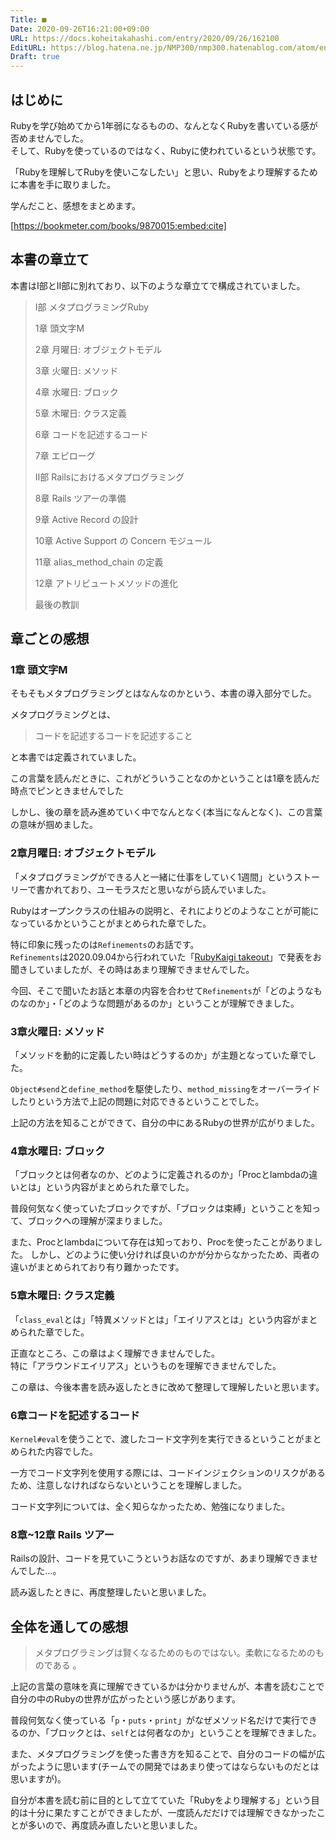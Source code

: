 ```yaml
---
Title: ■
Date: 2020-09-26T16:21:00+09:00
URL: https://docs.koheitakahashi.com/entry/2020/09/26/162100
EditURL: https://blog.hatena.ne.jp/NMP300/nmp300.hatenablog.com/atom/entry/26006613632718165
Draft: true
---
```


## はじめに
Rubyを学び始めてから1年弱になるものの、なんとなくRubyを書いている感が否めませんでした。  
そして、Rubyを使っているのではなく、Rubyに使われているという状態です。

「Rubyを理解してRubyを使いこなしたい」と思い、Rubyをより理解するために本書を手に取りました。

学んだこと、感想をまとめます。

[https://bookmeter.com/books/9870015:embed:cite]

## 本書の章立て
本書はⅠ部とⅡ部に別れており、以下のような章立てで構成されていました。

> Ⅰ部 メタプログラミングRuby
> 
> 1章 頭文字M
>
> 2章 月曜日: オブジェクトモデル
>
> 3章 火曜日: メソッド
>
> 4章 水曜日: ブロック
>
> 5章 木曜日: クラス定義
>
> 6章 コードを記述するコード
>
> 7章 エピローグ
>
> Ⅱ部 Railsにおけるメタプログラミング
>
> 8章 Rails ツアーの準備
>
> 9章 Active Record の設計
>
> 10章 Active Support の Concern モジュール
>
> 11章 alias_method_chain の定義
>
> 12章 アトリビュートメソッドの進化
>
> 最後の教訓
## 章ごとの感想
### 1章 頭文字M
そもそもメタプログラミングとはなんなのかという、本書の導入部分でした。

メタプログラミングとは、

> コードを記述するコードを記述すること

と本書では定義されていました。

この言葉を読んだときに、これがどういうことなのかということは1章を読んだ時点でピンときませんでした

しかし、後の章を読み進めていく中でなんとなく(本当になんとなく)、この言葉の意味が掴めました。
### 2章月曜日: オブジェクトモデル
「メタプログラミングができる人と一緒に仕事をしていく1週間」というストーリーで書かれており、ユーモラスだと思いながら読んでいました。

Rubyはオープンクラスの仕組みの説明と、それによりどのようなことが可能になっているかということがまとめられた章でした。

特に印象に残ったのは`Refinements`のお話です。  
`Refinements`は2020.09.04から行われていた「[RubyKaigi takeout](https://rubykaigi.org/2020-takeout)」で発表をお聞きしていましたが、その時はあまり理解できませんでした。

今回、そこで聞いたお話と本章の内容を合わせて`Refinements`が「どのようなものなのか」・「どのような問題があるのか」ということが理解できました。
### 3章火曜日: メソッド
「メソッドを動的に定義したい時はどうするのか」が主題となっていた章でした。

`Object#send`と`define_method`を駆使したり、`method_missing`をオーバーライドしたりという方法で上記の問題に対応できるということでした。  

上記の方法を知ることができて、自分の中にあるRubyの世界が広がりました。
### 4章水曜日: ブロック
「ブロックとは何者なのか、どのように定義されるのか」「Procとlambdaの違いとは」という内容がまとめられた章でした。

普段何気なく使っていたブロックですが、「ブロックは束縛」ということを知って、ブロックへの理解が深まりました。

また、Procとlambdaについて存在は知っており、Procを使ったことがありました。
しかし、どのように使い分ければ良いのかが分からなかったため、両者の違いがまとめられており有り難かったです。
### 5章木曜日: クラス定義
「`class_eval`とは」「特異メソッドとは」「エイリアスとは」という内容がまとめられた章でした。

正直なところ、この章はよく理解できませんでした。  
特に「アラウンドエイリアス」というものを理解できませんでした。  

この章は、今後本書を読み返したときに改めて整理して理解したいと思います。
### 6章コードを記述するコード
`Kernel#eval`を使うことで、渡したコード文字列を実行できるということがまとめられた内容でした。

一方でコード文字列を使用する際には、コードインジェクションのリスクがあるため、注意しなければならないということを理解しました。

コード文字列については、全く知らなかったため、勉強になりました。
### 8章~12章 Rails ツアー
Railsの設計、コードを見ていこうというお話なのですが、あまり理解できませんでした…。

読み返したときに、再度整理したいと思いました。

## 全体を通しての感想
> メタプログラミングは賢くなるためのものではない。柔軟になるためのものである 。

上記の言葉の意味を真に理解できているかは分かりませんが、本書を読むことで自分の中のRubyの世界が広がったという感じがあります。  

普段何気なく使っている「`p`・`puts`・`print`」がなぜメソッド名だけで実行できるのか、「ブロックとは、`self`とは何者なのか」ということを理解できました。

また、メタプログラミングを使った書き方を知ることで、自分のコードの幅が広がったように思います(チームでの開発ではあまり使ってはならないものだとは思いますが)。

自分が本書を読む前に目的として立てていた「Rubyをより理解する」という目的は十分に果たすことができましたが、一度読んだだけでは理解できなかったことが多いので、再度読み直したいと思いました。
